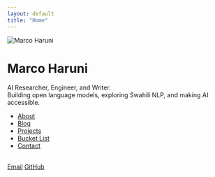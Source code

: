 ```yaml
---
layout: default
title: "Home"
---
```


<img src="/assets/images/your-photo.jpg" alt="Marco Haruni" class="profile">

# Marco Haruni

AI Researcher, Engineer, and Writer.  
Building open language models, exploring Swahili NLP, and making AI accessible.

- [About](/about)
- [Blog](/blog)
- [Projects](/projects)
- [Bucket List](/bucketlist)
- [Contact](/contact)

<br>
<div class="social">
  <a href="mailto:marcoharuni95@gmail.com">Email</a>
  <a href="https://github.com/drmarcoaron">GitHub</a>
</div>
